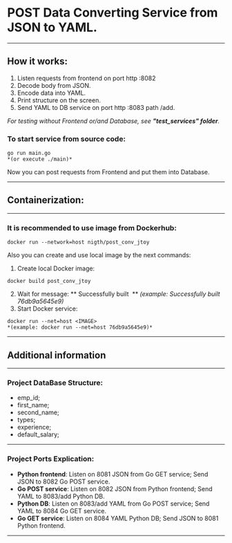 # POST Data Converting Service from JSON to YAML.
___

## How it works:
1. Listen requests from frontend on port http :8082
2. Decode body from JSON.
3. Encode data into YAML.
4. Print structure on the screen.
5. Send YAML to DB service on port http :8083 path /add.

*For testing without Frontend or/and Database, see **"test_services" folder**.*

### To start service from source code:
```
go run main.go 
*(or execute ./main)*
```
Now you can post requests from Frontend and put them into Database.
___

## Containerization:
___

### It is recommended to use image from Dockerhub:
```
docker run --network=host nigth/post_conv_jtoy
```
Also you can create and use local image by the next commands:
1) Create local Docker image:
```
docker build post_conv_jtoy
```
2) Wait for message:
** Successfully built <IMAGE> **
*(example: Successfully built    76db9a5645e9)*
3) Start Docker service:
```
docker run --net=host <IMAGE>
*(example: docker run --net=host 76db9a5645e9)*
```
___

## Additional information
___

### Project DataBase Structure:
- emp_id;
- first_name;
- second_name;
- types;
- experience;
- default_salary;
___

### Project Ports Explication:
+ **Python frontend**: Listen on 8081 JSON from Go GET service;      Send JSON to 8082 Go POST service.
+ **Go POST service**: Listen on 8082 JSON from Python frontend;     Send YAML to 8083/add Python DB.
+ **Python DB**:       Listen on 8083/add YAML from Go POST service; Send YAML to 8084 Go GET service.
+ **Go GET service**:  Listen on 8084 YAML Python DB;                Send JSON to 8081 Python frontend. 
___
